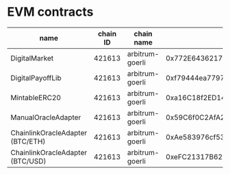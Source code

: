 # EVM contracts

| name                             | chain ID | chain name      | address                                    | deploy tx                                                          |
| -------------------------------- | -------- | --------------- | ------------------------------------------ | ------------------------------------------------------------------ |
| DigitalMarket                    | 421613   | arbitrum-goerli | 0x772E64362178408BB15128896bd64Ba0528978c3 | 0x5cfa02f7c656a79305c3e328b57483080d4edcde0e9fd51a88ed2442a74fac8d |
| DigitalPayoffLib                 | 421613   | arbitrum-goerli | 0xf79444ea7797469606299Fc0a7126231Cd91440D | 0x6d5225a370e930785e906b5639098c167d1a8a506c10b2499d03cab3900bc89f |
| MintableERC20                    | 421613   | arbitrum-goerli | 0xa16C18f2ED14338F9E5F572E7991220D470574c3 | 0xaba388fe9d331e4499afd13f9620477d02c56ef086935c5a972989c6ae409069 |
| ManualOracleAdapter              | 421613   | arbitrum-goerli | 0x59C6f0C2AfA229964E5E24A85ca9c88D04AA6f2c | 0xd56ec14d6bb33a4a48308039584ab6b34028041da444cf3802e036b76c934b11 |
| ChainlinkOracleAdapter (BTC/ETH) | 421613   | arbitrum-goerli | 0xAe583976cf53c4d8155d84bed524F4b5fdfDFab5 | 0x54da27c5f5f1737afe5e58dfc2ab381251f05f815ebd8fa346ab82528e3c4405 |
| ChainlinkOracleAdapter (BTC/USD) | 421613   | arbitrum-goerli | 0xeFC21317B62d8C21987b07D65db7B800B90b3a18 | 0x5cb56bd02c660eb7d7cde096295bb0c7229c32cf8ad320b7443b40603c8d3f60 |
